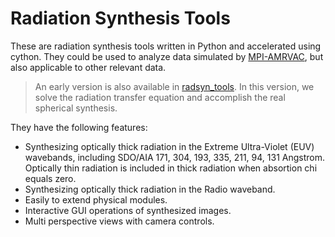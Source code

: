 # Radiation Synthesis Tools

These are radiation synthesis tools written in Python and accelerated using cython.
They could be used to analyze data simulated by [MPI-AMRVAC](https://github.com/amrvac/amrvac), 
but also applicable to other relevant data.
> An early version is also available in [radsyn_tools](https://github.com/gychen-NJU/radsyn_tools). In this version, we solve the radiation transfer equation and accomplish the real spherical synthesis.

They have the following features:
- Synthesizing optically thick radiation in the Extreme Ultra-Violet (EUV) wavebands, including SDO/AIA 171, 304, 193, 335, 211, 94, 131 Angstrom. Optically thin radiation is included in thick radiation when absortion chi equals zero.
- Synthesizing optically thick radiation in the Radio waveband.
- Easily to extend physical modules.
- Interactive GUI operations of synthesized images.
- Multi perspective views with camera controls.
